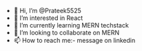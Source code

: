 - 👋 Hi, I’m @Prateek5525
- 👀 I’m interested in React
- 🌱 I’m currently learning MERN techstack
- 💞️ I’m looking to collaborate on MERN
- 📫 How to reach me:- message on  linkedin 


<!---
Prateek5525/Prateek5525 is a ✨ special ✨ repository because its `README.md` (this file) appears on your GitHub profile.
You can click the Preview link to take a look at your changes.
--->

